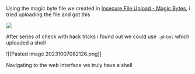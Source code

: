 Using the magic byte file we created in [Insecure File Upload - Magic Bytes](https://github.com/sec-fortress/Practical-Ethical-Hacking-Notes/blob/main/22.%20Find%20%26%20Exploit%20Common%20Web%20Vulnerabilities/Insecure%20File%20Upload%20-%20Magic%20Bytes.md), i tried uploading the file and got this

![](https://i.imgur.com/npKkpmp.png)

After series of check with hack tricks i found out we could use `.phtml` which uploaded a shell

![[Pasted image 20231007082126.png]]

Navigating to the web interface we truly have a shell

<!--⚠️Imgur upload failed, check dev console-->



